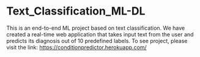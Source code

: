 # Text_Classification_ML-DL
This is an end-to-end ML project based on text classification. We have created a real-time web application that takes input text from the user and predicts its diagnosis out of 10 predefined labels. To see project, please visit the link: https://conditionpredictor.herokuapp.com/ 
